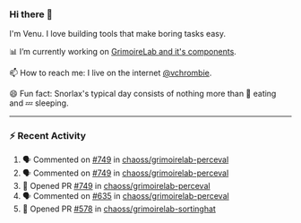 ### Hi there 👋

I'm Venu. I love building tools that make boring tasks easy.

📊 I’m currently working on [GrimoireLab and it's components](https://chaoss.github.io/grimoirelab).

📫 How to reach me: I live on the internet [@vchrombie](https://www.google.co.in/search?q=vchrombie).

😄 Fun fact: Snorlax's typical day consists of nothing more than :doughnut: eating and :zzz: sleeping.

---

### :zap: Recent Activity

<!--START_SECTION:activity-->
1. 🗣 Commented on [#749](https://github.com/chaoss/grimoirelab-perceval/issues/749) in [chaoss/grimoirelab-perceval](https://github.com/chaoss/grimoirelab-perceval)
2. 🗣 Commented on [#749](https://github.com/chaoss/grimoirelab-perceval/issues/749) in [chaoss/grimoirelab-perceval](https://github.com/chaoss/grimoirelab-perceval)
3. 💪 Opened PR [#749](https://github.com/chaoss/grimoirelab-perceval/pull/749) in [chaoss/grimoirelab-perceval](https://github.com/chaoss/grimoirelab-perceval)
4. 🗣 Commented on [#635](https://github.com/chaoss/grimoirelab-perceval/issues/635) in [chaoss/grimoirelab-perceval](https://github.com/chaoss/grimoirelab-perceval)
5. 💪 Opened PR [#578](https://github.com/chaoss/grimoirelab-sortinghat/pull/578) in [chaoss/grimoirelab-sortinghat](https://github.com/chaoss/grimoirelab-sortinghat)
<!--END_SECTION:activity-->

<!--
**vchrombie/vchrombie** is a ✨ _special_ ✨ repository because its `README.md` (this file) appears on your GitHub profile.

Here are some ideas to get you started:

- 🔭 I’m currently working on ...
- 🌱 I’m currently learning ...
- 👯 I’m looking to collaborate on ...
- 🤔 I’m looking for help with ...
- 💬 Ask me about ...
- 📫 How to reach me: ...
- 😄 Pronouns: ...
- ⚡ Fun fact: ...
-->
